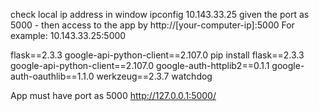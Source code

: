 check local ip address in window
ipconfig
    10.143.33.25
given the port as 5000 - then access to the app by 
    http://[your-computer-ip]:5000
    For example: 10.143.33.25:5000


flask==2.3.3
google-api-python-client==2.107.0
pip install flask==2.3.3 google-api-python-client==2.107.0 google-auth-httplib2==0.1.1 google-auth-oauthlib==1.1.0 werkzeug==2.3.7 watchdog

App must have port as 5000
    http://127.0.0.1:5000/